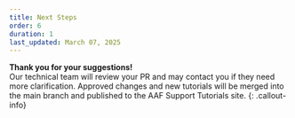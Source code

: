 ```yaml
---
title: Next Steps
order: 6
duration: 1
last_updated: March 07, 2025
---
```


<strong>Thank you for your suggestions!</strong>
<br>
Our technical team will review your PR and may contact you if they need more clarification. Approved changes and new tutorials will be merged into the main branch and published to the AAF Support Tutorials site.
{: .callout-info}
